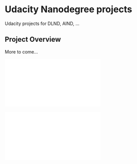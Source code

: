[//]: # (Image References)

[image1]: ./dlnd/nd101.pdf "DLND certificate"
[image2]: ./aind/nd889.pdf "AIND certificate"


# Udacity Nanodegree projects
Udacity projects for DLND, AIND, ...


## Project Overview

More to come...  

![DLND certificate][image1]

![AIND certificate][image2]